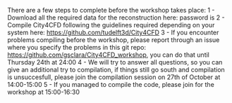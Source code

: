 There are a few steps to complete before the workshop takes place: 
1 - Download all the required data for the reconstruction here: 
	password is <flufflyCAT2025>
2 - Compile City4CFD following the guidelines required depending on your system here: https://github.com/tudelft3d/City4CFD
3 - If you encounter problems compiling before the workshop, please report through an issue where you specify the problems in this git repo: https://github.com/gsclara/City4CFD_workshop, you can do that until Thursday 24th at 24:00
4 - We will try to answer all questions, so you can give an additional try to compilation, if things still go south and compilation is unsuccesfull, please join the compilation session on 27th of October at 14:00-15:00
5 - If you managed to compile the code, please join for the workshop at 15:00-16:30
